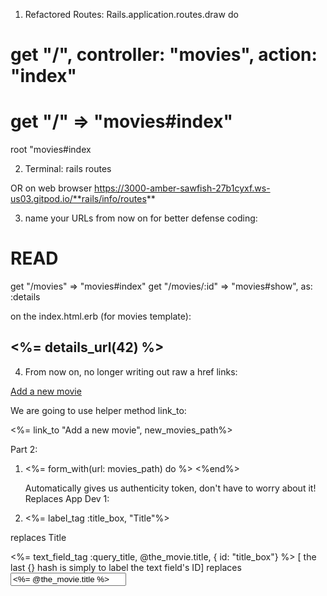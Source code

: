 1) Refactored Routes:
Rails.application.routes.draw do
  # get "/", controller: "movies", action: "index" 
  # get "/" => "movies#index" 
  root "movies#index

2) Terminal:
rails routes

OR on web browser
https://3000-amber-sawfish-27b1cyxf.ws-us03.gitpod.io/**rails/info/routes**


3) name your URLs from now on for better defense coding:
# READ
  get "/movies" => "movies#index"
  get "/movies/:id" => "movies#show", as: :details
  
 on the index.html.erb (for movies template):
 <h2>
  <%= details_url(42) %>
</h2>

4) From now on, no longer writing out raw a href links:

  <a href="<%=new_movies_path%>">Add a new movie</a>
  
 We are going to use helper method link_to:

<%= link_to "Add a new movie", new_movies_path%>


Part 2:

1) <%= form_with(url: movies_path) do %>
    <%end%>
    
    Automatically gives us authenticity token, don't have to worry about it!
    Replaces App Dev 1:
    
    <form action="<%= movies_path%>" method="post">
    <input name="authenticity_token" value="<%= form_authenticity_token %>" type="hidden">
  
2) <%= label_tag :title_box, "Title"%>
    
  replaces
      <label for="title_box">
      Title
      </label>
  
  <%= text_field_tag :query_title, @the_movie.title, { id: "title_box"} %>   [ the last {} hash is simply to label the text field's ID] 
   replaces
      <input type="text" id="title_box" name="query_title" value="<%= @the_movie.title %>">


    
 
